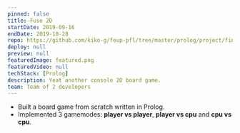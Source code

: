 ```yaml
---
pinned: false
title: Fuse 2D
startDate: 2019-09-16
endDate: 2019-10-28
repo: https://github.com/kiko-g/feup-pfl/tree/master/prolog/project/final/src
deploy: null
preview: null
featuredImage: featured.png
featuredVideo: null
techStack: [Prolog]
description: Yeat another console 2D board game.
team: Team of 2 developers
---
```


- Built a board game from scratch written in Prolog.
- Implemented 3 gamemodes: **player vs player**, **player vs cpu** and **cpu vs cpu**.
